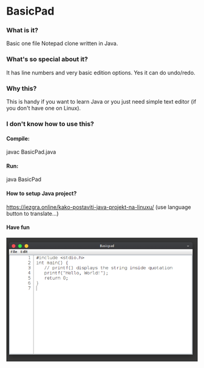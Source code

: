 # BasicPad

### What is it?

Basic one file Notepad clone written in Java.

### What's so special about it?

It has line numbers and very basic edition options. Yes it can do 
undo/redo.

### Why this?

This is handy if you want to learn Java or you just need simple text editor
(if you don't have one on Linux).  


### I don't know how to use this?

#### Compile:

javac BasicPad.java

#### Run: 

java BasicPad


#### How to setup Java project?

https://jezgra.online/kako-postaviti-java-projekt-na-linuxu/ (use language button to translate...)

#### Have fun

![alt text](basicpad.png)

